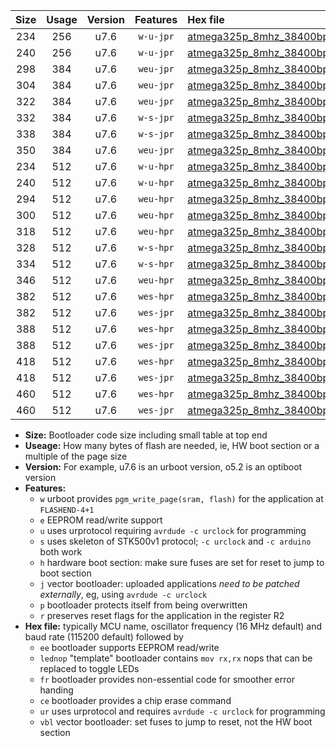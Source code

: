 |Size|Usage|Version|Features|Hex file|
|:-:|:-:|:-:|:-:|:--|
|234|256|u7.6|`w-u-jpr`|[atmega325p_8mhz_38400bps_ur_vbl.hex](https://raw.githubusercontent.com/stefanrueger/urboot/main//atmega325p_8mhz_38400bps_ur_vbl.hex)|
|240|256|u7.6|`w-u-jpr`|[atmega325p_8mhz_38400bps_lednop_ur_vbl.hex](https://raw.githubusercontent.com/stefanrueger/urboot/main//atmega325p_8mhz_38400bps_lednop_ur_vbl.hex)|
|298|384|u7.6|`weu-jpr`|[atmega325p_8mhz_38400bps_ee_ur_vbl.hex](https://raw.githubusercontent.com/stefanrueger/urboot/main//atmega325p_8mhz_38400bps_ee_ur_vbl.hex)|
|304|384|u7.6|`weu-jpr`|[atmega325p_8mhz_38400bps_ee_lednop_ur_vbl.hex](https://raw.githubusercontent.com/stefanrueger/urboot/main//atmega325p_8mhz_38400bps_ee_lednop_ur_vbl.hex)|
|322|384|u7.6|`weu-jpr`|[atmega325p_8mhz_38400bps_ee_lednop_fr_ur_vbl.hex](https://raw.githubusercontent.com/stefanrueger/urboot/main//atmega325p_8mhz_38400bps_ee_lednop_fr_ur_vbl.hex)|
|332|384|u7.6|`w-s-jpr`|[atmega325p_8mhz_38400bps_vbl.hex](https://raw.githubusercontent.com/stefanrueger/urboot/main//atmega325p_8mhz_38400bps_vbl.hex)|
|338|384|u7.6|`w-s-jpr`|[atmega325p_8mhz_38400bps_lednop_vbl.hex](https://raw.githubusercontent.com/stefanrueger/urboot/main//atmega325p_8mhz_38400bps_lednop_vbl.hex)|
|350|384|u7.6|`weu-jpr`|[atmega325p_8mhz_38400bps_ee_lednop_fr_ce_ur_vbl.hex](https://raw.githubusercontent.com/stefanrueger/urboot/main//atmega325p_8mhz_38400bps_ee_lednop_fr_ce_ur_vbl.hex)|
|234|512|u7.6|`w-u-hpr`|[atmega325p_8mhz_38400bps_ur.hex](https://raw.githubusercontent.com/stefanrueger/urboot/main//atmega325p_8mhz_38400bps_ur.hex)|
|240|512|u7.6|`w-u-hpr`|[atmega325p_8mhz_38400bps_lednop_ur.hex](https://raw.githubusercontent.com/stefanrueger/urboot/main//atmega325p_8mhz_38400bps_lednop_ur.hex)|
|294|512|u7.6|`weu-hpr`|[atmega325p_8mhz_38400bps_ee_ur.hex](https://raw.githubusercontent.com/stefanrueger/urboot/main//atmega325p_8mhz_38400bps_ee_ur.hex)|
|300|512|u7.6|`weu-hpr`|[atmega325p_8mhz_38400bps_ee_lednop_ur.hex](https://raw.githubusercontent.com/stefanrueger/urboot/main//atmega325p_8mhz_38400bps_ee_lednop_ur.hex)|
|318|512|u7.6|`weu-hpr`|[atmega325p_8mhz_38400bps_ee_lednop_fr_ur.hex](https://raw.githubusercontent.com/stefanrueger/urboot/main//atmega325p_8mhz_38400bps_ee_lednop_fr_ur.hex)|
|328|512|u7.6|`w-s-hpr`|[atmega325p_8mhz_38400bps.hex](https://raw.githubusercontent.com/stefanrueger/urboot/main//atmega325p_8mhz_38400bps.hex)|
|334|512|u7.6|`w-s-hpr`|[atmega325p_8mhz_38400bps_lednop.hex](https://raw.githubusercontent.com/stefanrueger/urboot/main//atmega325p_8mhz_38400bps_lednop.hex)|
|346|512|u7.6|`weu-hpr`|[atmega325p_8mhz_38400bps_ee_lednop_fr_ce_ur.hex](https://raw.githubusercontent.com/stefanrueger/urboot/main//atmega325p_8mhz_38400bps_ee_lednop_fr_ce_ur.hex)|
|382|512|u7.6|`wes-hpr`|[atmega325p_8mhz_38400bps_ee.hex](https://raw.githubusercontent.com/stefanrueger/urboot/main//atmega325p_8mhz_38400bps_ee.hex)|
|382|512|u7.6|`wes-jpr`|[atmega325p_8mhz_38400bps_ee_vbl.hex](https://raw.githubusercontent.com/stefanrueger/urboot/main//atmega325p_8mhz_38400bps_ee_vbl.hex)|
|388|512|u7.6|`wes-hpr`|[atmega325p_8mhz_38400bps_ee_lednop.hex](https://raw.githubusercontent.com/stefanrueger/urboot/main//atmega325p_8mhz_38400bps_ee_lednop.hex)|
|388|512|u7.6|`wes-jpr`|[atmega325p_8mhz_38400bps_ee_lednop_vbl.hex](https://raw.githubusercontent.com/stefanrueger/urboot/main//atmega325p_8mhz_38400bps_ee_lednop_vbl.hex)|
|418|512|u7.6|`wes-hpr`|[atmega325p_8mhz_38400bps_ee_lednop_fr.hex](https://raw.githubusercontent.com/stefanrueger/urboot/main//atmega325p_8mhz_38400bps_ee_lednop_fr.hex)|
|418|512|u7.6|`wes-jpr`|[atmega325p_8mhz_38400bps_ee_lednop_fr_vbl.hex](https://raw.githubusercontent.com/stefanrueger/urboot/main//atmega325p_8mhz_38400bps_ee_lednop_fr_vbl.hex)|
|460|512|u7.6|`wes-hpr`|[atmega325p_8mhz_38400bps_ee_lednop_fr_ce.hex](https://raw.githubusercontent.com/stefanrueger/urboot/main//atmega325p_8mhz_38400bps_ee_lednop_fr_ce.hex)|
|460|512|u7.6|`wes-jpr`|[atmega325p_8mhz_38400bps_ee_lednop_fr_ce_vbl.hex](https://raw.githubusercontent.com/stefanrueger/urboot/main//atmega325p_8mhz_38400bps_ee_lednop_fr_ce_vbl.hex)|

- **Size:** Bootloader code size including small table at top end
- **Useage:** How many bytes of flash are needed, ie, HW boot section or a multiple of the page size
- **Version:** For example, u7.6 is an urboot version, o5.2 is an optiboot version
- **Features:**
  + `w` urboot provides `pgm_write_page(sram, flash)` for the application at `FLASHEND-4+1`
  + `e` EEPROM read/write support
  + `u` uses urprotocol requiring `avrdude -c urclock` for programming
  + `s` uses skeleton of STK500v1 protocol; `-c urclock` and `-c arduino` both work
  + `h` hardware boot section: make sure fuses are set for reset to jump to boot section
  + `j` vector bootloader: uploaded applications *need to be patched externally*, eg, using `avrdude -c urclock`
  + `p` bootloader protects itself from being overwritten
  + `r` preserves reset flags for the application in the register R2
- **Hex file:** typically MCU name, oscillator frequency (16 MHz default) and baud rate (115200 default) followed by
  + `ee` bootloader supports EEPROM read/write
  + `lednop` "template" bootloader contains `mov rx,rx` nops that can be replaced to toggle LEDs
  + `fr` bootloader provides non-essential code for smoother error handing
  + `ce` bootloader provides a chip erase command
  + `ur` uses urprotocol and requires `avrdude -c urclock` for programming
  + `vbl` vector bootloader: set fuses to jump to reset, not the HW boot section
